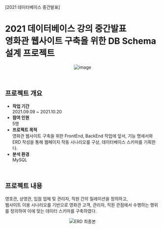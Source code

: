 [2021 데이터베이스 중간발표] 
# 2021 데이터베이스 강의 중간발표 <br> 영화관 웹사이트 구축을 위한 DB Schema 설계 프로젝트

<div align="center">
  
![image](https://github.com/CEO-sprout/midterm-db-design/assets/65335952/68392b19-dd24-4a07-b39f-74c1482a21de)
</div>

<br>

## 프로젝트 개요
* **작업 기간**<br>
  2021.09.09 ~ 2021.10.20
* **참여 인원** <br>
  5명
* **프로젝트 목적** <br>
  영화관 웹사이트 구축을 위한 FrontEnd, BackEnd 작업에 앞서, 기능 명세서와 ERD 작성을 통해 웹페이지 작동 시나리오를 구상, 데이터베이스 스키마를 기획한다.
* **분석 환경** <br>
  MySQL

<br>

## 프로젝트 내용
영호관, 상영관, 입점 업체 및 관리자, 직원 간의 릴레이션을 정의하고, <br> 웹사이트 이용 시나리오를 기반으로 영화관 고객, 관리자, 직원 관점에서 수행하는 행위를 정의하여 이에 맞는 데이터 스키마를 구축하였다. 

<div align="center">

![ERD 최종본](https://github.com/CEO-sprout/midterm-db-design/assets/65335952/66183681-dbdd-4a8f-8c15-996da3bd9c05)
</div>
